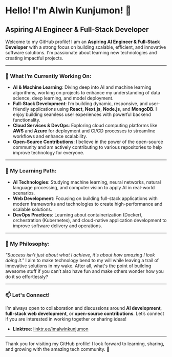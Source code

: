 # Hello! I'm Alwin Kunjumon! 👋

## Aspiring AI Engineer & Full-Stack Developer

Welcome to my GitHub profile! I am an **Aspiring AI Engineer & Full-Stack Developer** with a strong focus on building scalable, efficient, and innovative software solutions. I'm passionate about learning new technologies and creating impactful projects. 

---

### 🚀 What I’m Currently Working On:
- **AI & Machine Learning**: Diving deep into AI and machine learning algorithms, working on projects to enhance my understanding of data science, deep learning, and model deployment.
- **Full-Stack Development**: I’m building dynamic, responsive, and user-friendly applications using **React**, **Next.js**, **Node.js**, and **MongoDB**. I enjoy building seamless user experiences with powerful backend functionality.
- **Cloud Services & DevOps**: Exploring cloud computing platforms like **AWS** and **Azure** for deployment and CI/CD processes to streamline workflows and enhance scalability.
- **Open-Source Contributions**: I believe in the power of the open-source community and am actively contributing to various repositories to help improve technology for everyone.

---

### 🌱 My Learning Path:
- **AI Technologies**: Studying machine learning, neural networks, natural language processing, and computer vision to apply AI in real-world scenarios.
- **Web Development**: Focusing on building full-stack applications with modern frameworks and technologies to create high-performance and scalable solutions.
- **DevOps Practices**: Learning about containerization (Docker), orchestration (Kubernetes), and cloud-native application development to improve software delivery and operations.

---

### 🎯 My Philosophy:
_"Success isn't just about what I achieve, it's about how amazing I look doing it."_
I aim to make technology bend to my will while leaving a trail of innovative solutions in my wake. After all, what's the point of building awesome stuff if you can’t also have fun and make others wonder how you do it so effortlessly?

---

### 📫 Let's Connect!
I’m always open to collaboration and discussions around **AI development**, **full-stack web development**, or **open-source contributions**. Let’s connect if you are interested in working together or sharing ideas!

- **Linktree**: [linktr.ee/imalwinkunjumon](https://linktr.ee/imalwinkunjumon)

---

Thank you for visiting my GitHub profile! I look forward to learning, sharing, and growing with the amazing tech community. 🚀
